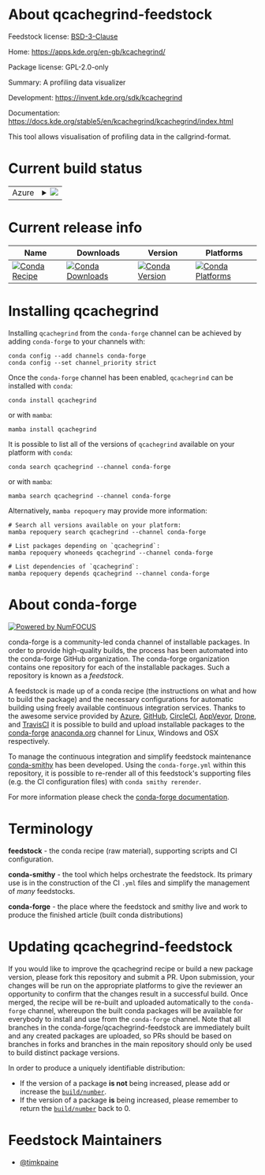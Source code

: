 About qcachegrind-feedstock
===========================

Feedstock license: [BSD-3-Clause](https://github.com/conda-forge/qcachegrind-feedstock/blob/main/LICENSE.txt)

Home: https://apps.kde.org/en-gb/kcachegrind/

Package license: GPL-2.0-only

Summary: A profiling data visualizer

Development: https://invent.kde.org/sdk/kcachegrind

Documentation: https://docs.kde.org/stable5/en/kcachegrind/kcachegrind/index.html

This tool allows visualisation of profiling data in the callgrind-format.


Current build status
====================


<table>
    
  <tr>
    <td>Azure</td>
    <td>
      <details>
        <summary>
          <a href="https://dev.azure.com/conda-forge/feedstock-builds/_build/latest?definitionId=21340&branchName=main">
            <img src="https://dev.azure.com/conda-forge/feedstock-builds/_apis/build/status/qcachegrind-feedstock?branchName=main">
          </a>
        </summary>
        <table>
          <thead><tr><th>Variant</th><th>Status</th></tr></thead>
          <tbody><tr>
              <td>linux_64</td>
              <td>
                <a href="https://dev.azure.com/conda-forge/feedstock-builds/_build/latest?definitionId=21340&branchName=main">
                  <img src="https://dev.azure.com/conda-forge/feedstock-builds/_apis/build/status/qcachegrind-feedstock?branchName=main&jobName=linux&configuration=linux%20linux_64_" alt="variant">
                </a>
              </td>
            </tr><tr>
              <td>osx_64</td>
              <td>
                <a href="https://dev.azure.com/conda-forge/feedstock-builds/_build/latest?definitionId=21340&branchName=main">
                  <img src="https://dev.azure.com/conda-forge/feedstock-builds/_apis/build/status/qcachegrind-feedstock?branchName=main&jobName=osx&configuration=osx%20osx_64_" alt="variant">
                </a>
              </td>
            </tr><tr>
              <td>win_64</td>
              <td>
                <a href="https://dev.azure.com/conda-forge/feedstock-builds/_build/latest?definitionId=21340&branchName=main">
                  <img src="https://dev.azure.com/conda-forge/feedstock-builds/_apis/build/status/qcachegrind-feedstock?branchName=main&jobName=win&configuration=win%20win_64_" alt="variant">
                </a>
              </td>
            </tr>
          </tbody>
        </table>
      </details>
    </td>
  </tr>
</table>

Current release info
====================

| Name | Downloads | Version | Platforms |
| --- | --- | --- | --- |
| [![Conda Recipe](https://img.shields.io/badge/recipe-qcachegrind-green.svg)](https://anaconda.org/conda-forge/qcachegrind) | [![Conda Downloads](https://img.shields.io/conda/dn/conda-forge/qcachegrind.svg)](https://anaconda.org/conda-forge/qcachegrind) | [![Conda Version](https://img.shields.io/conda/vn/conda-forge/qcachegrind.svg)](https://anaconda.org/conda-forge/qcachegrind) | [![Conda Platforms](https://img.shields.io/conda/pn/conda-forge/qcachegrind.svg)](https://anaconda.org/conda-forge/qcachegrind) |

Installing qcachegrind
======================

Installing `qcachegrind` from the `conda-forge` channel can be achieved by adding `conda-forge` to your channels with:

```
conda config --add channels conda-forge
conda config --set channel_priority strict
```

Once the `conda-forge` channel has been enabled, `qcachegrind` can be installed with `conda`:

```
conda install qcachegrind
```

or with `mamba`:

```
mamba install qcachegrind
```

It is possible to list all of the versions of `qcachegrind` available on your platform with `conda`:

```
conda search qcachegrind --channel conda-forge
```

or with `mamba`:

```
mamba search qcachegrind --channel conda-forge
```

Alternatively, `mamba repoquery` may provide more information:

```
# Search all versions available on your platform:
mamba repoquery search qcachegrind --channel conda-forge

# List packages depending on `qcachegrind`:
mamba repoquery whoneeds qcachegrind --channel conda-forge

# List dependencies of `qcachegrind`:
mamba repoquery depends qcachegrind --channel conda-forge
```


About conda-forge
=================

[![Powered by
NumFOCUS](https://img.shields.io/badge/powered%20by-NumFOCUS-orange.svg?style=flat&colorA=E1523D&colorB=007D8A)](https://numfocus.org)

conda-forge is a community-led conda channel of installable packages.
In order to provide high-quality builds, the process has been automated into the
conda-forge GitHub organization. The conda-forge organization contains one repository
for each of the installable packages. Such a repository is known as a *feedstock*.

A feedstock is made up of a conda recipe (the instructions on what and how to build
the package) and the necessary configurations for automatic building using freely
available continuous integration services. Thanks to the awesome service provided by
[Azure](https://azure.microsoft.com/en-us/services/devops/), [GitHub](https://github.com/),
[CircleCI](https://circleci.com/), [AppVeyor](https://www.appveyor.com/),
[Drone](https://cloud.drone.io/welcome), and [TravisCI](https://travis-ci.com/)
it is possible to build and upload installable packages to the
[conda-forge](https://anaconda.org/conda-forge) [anaconda.org](https://anaconda.org/)
channel for Linux, Windows and OSX respectively.

To manage the continuous integration and simplify feedstock maintenance
[conda-smithy](https://github.com/conda-forge/conda-smithy) has been developed.
Using the ``conda-forge.yml`` within this repository, it is possible to re-render all of
this feedstock's supporting files (e.g. the CI configuration files) with ``conda smithy rerender``.

For more information please check the [conda-forge documentation](https://conda-forge.org/docs/).

Terminology
===========

**feedstock** - the conda recipe (raw material), supporting scripts and CI configuration.

**conda-smithy** - the tool which helps orchestrate the feedstock.
                   Its primary use is in the construction of the CI ``.yml`` files
                   and simplify the management of *many* feedstocks.

**conda-forge** - the place where the feedstock and smithy live and work to
                  produce the finished article (built conda distributions)


Updating qcachegrind-feedstock
==============================

If you would like to improve the qcachegrind recipe or build a new
package version, please fork this repository and submit a PR. Upon submission,
your changes will be run on the appropriate platforms to give the reviewer an
opportunity to confirm that the changes result in a successful build. Once
merged, the recipe will be re-built and uploaded automatically to the
`conda-forge` channel, whereupon the built conda packages will be available for
everybody to install and use from the `conda-forge` channel.
Note that all branches in the conda-forge/qcachegrind-feedstock are
immediately built and any created packages are uploaded, so PRs should be based
on branches in forks and branches in the main repository should only be used to
build distinct package versions.

In order to produce a uniquely identifiable distribution:
 * If the version of a package **is not** being increased, please add or increase
   the [``build/number``](https://docs.conda.io/projects/conda-build/en/latest/resources/define-metadata.html#build-number-and-string).
 * If the version of a package **is** being increased, please remember to return
   the [``build/number``](https://docs.conda.io/projects/conda-build/en/latest/resources/define-metadata.html#build-number-and-string)
   back to 0.

Feedstock Maintainers
=====================

* [@timkpaine](https://github.com/timkpaine/)

